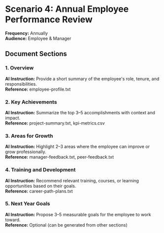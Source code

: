 # Scenario 4: Annual Employee Performance Review

**Frequency:** Annually  
**Audience:** Employee & Manager

## Document Sections

### 1. Overview
**AI Instruction:** Provide a short summary of the employee's role, tenure, and responsibilities.  
**Reference:** employee-profile.txt

### 2. Key Achievements
**AI Instruction:** Summarize the top 3–5 accomplishments with context and impact.  
**Reference:** project-summary.txt, kpi-metrics.csv

### 3. Areas for Growth
**AI Instruction:** Highlight 2–3 areas where the employee can improve or grow professionally.  
**Reference:** manager-feedback.txt, peer-feedback.txt

### 4. Training and Development
**AI Instruction:** Recommend relevant training, courses, or learning opportunities based on their goals.  
**Reference:** career-path-plans.txt

### 5. Next Year Goals
**AI Instruction:** Propose 3–5 measurable goals for the employee to work toward.  
**Reference:** Optional (can be generated from other sections)